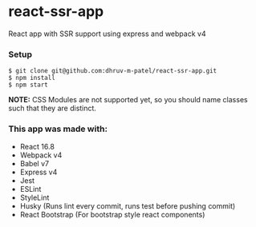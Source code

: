 # react-ssr-app

React app with SSR support using express and webpack v4

### Setup

```
$ git clone git@github.com:dhruv-m-patel/react-ssr-app.git
$ npm install
$ npm start
```

**NOTE:** CSS Modules are not supported yet, so you should name classes such that they are distinct.

### This app was made with:

- React 16.8
- Webpack v4
- Babel v7
- Express v4
- Jest
- ESLint
- StyleLint
- Husky (Runs lint every commit, runs test before pushing commit)
- React Bootstrap (For bootstrap style react components)
